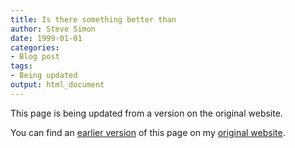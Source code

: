 ```yaml
---
title: Is there something better than
author: Steve Simon
date: 1999-01-01
categories:
- Blog post
tags:
- Being updated
output: html_document
---
```


This page is being updated from a version on the original website.

<!---More--->

You can find an [earlier version](http://www.pmean.com/10/ScienceBasedMedicine.html) of this page on my [original website](http://www.pmean.com/original_site.html).
